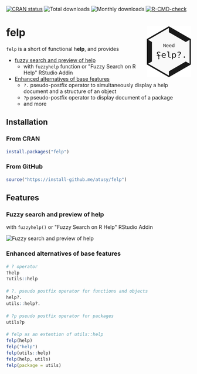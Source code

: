 <!-- badges: start -->
[![CRAN status](https://www.r-pkg.org/badges/version/felp)](https://cran.r-project.org/package=felp)
![Total downloads](https://cranlogs.r-pkg.org/badges/grand-total/felp)
![Monthly downloads](https://cranlogs.r-pkg.org/badges/felp)
[![R-CMD-check](https://github.com/atusy/felp/actions/workflows/R-CMD-check.yaml/badge.svg)](https://github.com/atusy/felp/actions/workflows/R-CMD-check.yaml)
<!-- badges: end -->

# felp <img src="man/figures/logo.png" align="right" alt="" width="120" />

`felp` is a short of **f**unctional h**elp**, and provides

- [fuzzy search and preview of help](fuzzy-search-and-preview-of-help)
    - with `fuzzyhelp` function or "Fuzzy Search on R Help" RStudio Addin
- [Enhanced alternatives of base features](#enhanced-alternatives-of-base-features)
    - `?.` pseudo-postfix operator to simultaneously display a help document
      and a structure of an object
    - `?p` pseudo-postfix operator to display document of a package
    - and more

## Installation

### From CRAN

``` r
install.packages("felp")
```

### From GitHub

``` r
source("https://install-github.me/atusy/felp")
```

## Features

### Fuzzy search and preview of help

with `fuzzyhelp()` or "Fuzzy Search on R Help" RStudio Addin

![Fuzzy search and preview of help](man/figures/fuzzyhelp.gif)

### Enhanced alternatives of base features

``` r
# ? operator
?help
?utils::help

# ?. pseudo postfix operator for functions and objects
help?.
utils::help?.

# ?p pseudo postfix operator for packages
utils?p

# felp as an extention of utils::help
felp(help)
felp("help")
felp(utils::help)
felp(help, utils)
felp(package = utils)
```
